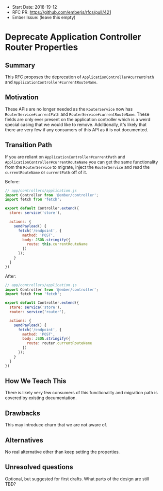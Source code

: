 - Start Date: 2018-19-12
- RFC PR: https://github.com/emberjs/rfcs/pull/421
- Ember Issue: (leave this empty)

# Deprecate Application Controller Router Properties

## Summary 

This RFC proposes the deprecation of `ApplicationController#currentPath` and `ApplicationController#currentRouteName`.

## Motivation

These APIs are no longer needed as the `RouterService` now has `RouterService#currentPath` and `RouterService#currentRouteName`.
These fields are only ever present on the application controller which is a weird special casing that we would like to remove.
Additionally, it's likely that there are very few if any consumers of this API as it is not documented.

## Transition Path

If you are reliant on `ApplicationController#currentPath` and `ApplicationController#currentRouteName` you can get the same functionality from the `RouterService` to migrate, inject the `RouterService` and read the `currentRouteName` or `currentPath` off of it.

Before:

```js
// app/controllers/application.js
import Controller from '@ember/controller';
import fetch from 'fetch';

export default Controller.extend({
  store: service('store'),

  actions: {
    sendPayload() {
      fetch('/endpoint', {
        method: 'POST',
        body: JSON.stringify({
          route: this.currentRouteName
        })
      });
    }
  }
})
```

After:

```js
// app/controllers/application.js
import Controller from '@ember/controller';
import fetch from 'fetch';

export default Controller.extend({
  store: service('store'),
  router: service('router'),

  actions: {
    sendPayload() {
      fetch('/endpoint', {
        method: 'POST',
        body: JSON.stringify({
          route: router.currentRouteName
        })
      });
    }
  }
})
```

## How We Teach This

There is likely very few consumers of this functionality and migration path is covered by existing documentation.

## Drawbacks

This may introduce churn that we are not aware of.

## Alternatives

No real alternative other than keep setting the properties.

## Unresolved questions

Optional, but suggested for first drafts. What parts of the design are still
TBD?
